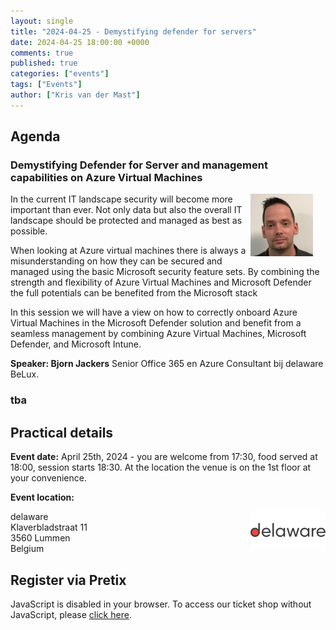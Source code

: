 ```yaml
---
layout: single
title: "2024-04-25 - Demystifying defender for servers"
date: 2024-04-25 18:00:00 +0000
comments: true
published: true
categories: ["events"]
tags: ["Events"]
author: ["Kris van der Mast"]
---
```


## Agenda

### Demystifying Defender for Server and management capabilities on Azure Virtual Machines

<img src="/assets/media/speakers/bjorn-jackers.jpg" alt=" Bjorn Jackers" align="right" height="100" width="100" style="margin-right: 20px;">
In the current IT landscape security will become more important than ever.  
Not only data but also the overall IT landscape should be protected and managed as best as possible.

When looking at Azure virtual machines there is always a misunderstanding on how they can be secured and managed using the basic Microsoft security feature sets.
By combining the strength and flexibility of Azure Virtual Machines and Microsoft Defender the full potentials can be benefited from the Microsoft stack

In this session we will have a view on how to correctly onboard Azure Virtual Machines in the Microsoft Defender solution and benefit from a seamless management by combining Azure Virtual Machines, Microsoft Defender, and Microsoft Intune.

**Speaker:  Bjorn Jackers** Senior Office 365 en Azure Consultant bij delaware BeLux.

### tba


## Practical details

**Event date:** April 25th, 2024 - you are welcome from 17:30, food served at 18:00, session starts 18:30. At the location the venue is on the 1st floor at your convenience.

**Event location:**<br />

<img width="120" height="60" align="right" alt="delaware" src="/assets/media/sponsors/logo-delaware.png">delaware<br/>
Klaverbladstraat 11<br/>
3560 Lummen<br/>
Belgium

## Register via Pretix

<link rel="stylesheet" type="text/css" href="https://pretix.eu/azug/20240425/widget/v1.css">
<script type="text/javascript" src="https://pretix.eu/widget/v1.en.js" async></script>
<pretix-widget event="https://pretix.eu/azug/20240425/" single-item-select="button"></pretix-widget>
<noscript>
   <div class="pretix-widget">
        <div class="pretix-widget-info-message">
            JavaScript is disabled in your browser. To access our ticket shop without JavaScript, please <a target="_blank" rel="noopener" href="https://pretix.eu/azug/20240425/">click here</a>.
        </div>
    </div>
</noscript>
